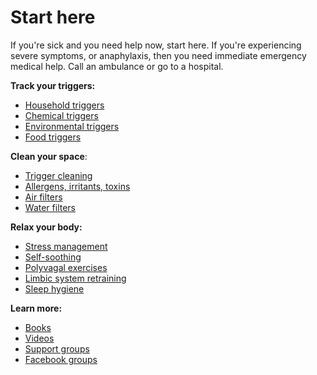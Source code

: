 # Start here

If you're sick and you need help now, start here. If you're experiencing severe symptoms, or anaphylaxis, then you need immediate emergency medical help. Call an ambulance or go to a hospital.

**Track your triggers:**

* [Household triggers](../household-triggers/)
* [Chemical triggers](../chemical-triggers/)
* [Environmental triggers](../environmental-triggers/)
* [Food triggers](../food-triggers/)

**Clean your space**:

* [Trigger cleaning](../trigger-cleaning/)
* [Allergens, irritants, toxins](../allergens-irritants-toxins/)
* [Air filters](../air-filters/)
* [Water filters](../water-filters/)

**Relax your body:**

* [Stress management](../stress-management/)
* [Self-soothing](../self-soothing/)
* [Polyvagal exercises](../polyvagal-exercises/)
* [Limbic system retraining](../limbic-system-retraining/)
* [Sleep hygiene](../sleep-hygiene/)

**Learn more:**

* [Books](../books/)
* [Videos](../videos/)
* [Support groups](../support-groups/)
* [Facebook groups](../facebook-groups/)
